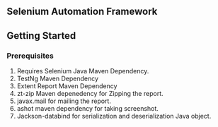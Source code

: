 ## Selenium Automation Framework

## Getting Started

### Prerequisites
 1. Requires Selenium Java Maven Dependency.
 2. TestNg Maven Dependency
 3. Extent Report Maven Dependency
 4. zt-zip Maven depenedency for Zipping the report.
 5. javax.mail for mailing the report.
 6. ashot maven dependency for taking screenshot.
 7. Jackson-databind for serialization and deserialization Java object.